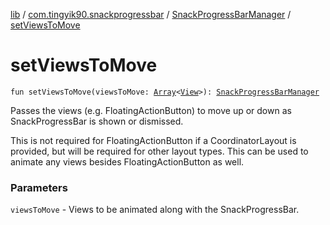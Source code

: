 [lib](../../index.md) / [com.tingyik90.snackprogressbar](../index.md) / [SnackProgressBarManager](index.md) / [setViewsToMove](.)

# setViewsToMove

`fun setViewsToMove(viewsToMove: `[`Array`](https://kotlinlang.org/api/latest/jvm/stdlib/kotlin/-array/index.html)`<`[`View`](https://developer.android.com/reference/android/view/View.html)`>): `[`SnackProgressBarManager`](index.md)

Passes the views (e.g. FloatingActionButton) to move up or down as SnackProgressBar is shown or dismissed.

This is not required for FloatingActionButton if a CoordinatorLayout is provided, but will be required for
other layout types. This can be used to animate any views besides FloatingActionButton as well.

### Parameters

`viewsToMove` - Views to be animated along with the SnackProgressBar.